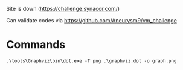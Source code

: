 Site is down (https://challenge.synacor.com/)

Can validate codes via https://github.com/Aneurysm9/vm_challenge

# Commands
```
.\tools\Graphviz\bin\dot.exe -T png .\graphviz.dot -o graph.png
```